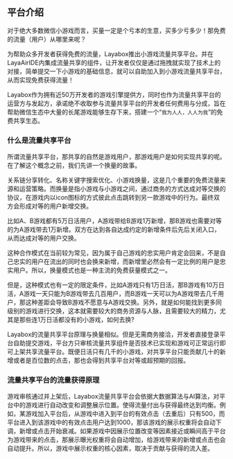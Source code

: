 ## 平台介绍

​	对于绝大多数微信小游戏而言，买量一定是个亏本的生意，买多少亏多少！那免费的流量（用户）从哪里来呢？	

​	为帮助众多开发者获得免费的流量，Layabox推出小游戏流量共享平台。并在LayaAirIDE内集成流量共享的组件，让开发者仅仅是通过拖拽就实现了技术上的对接，简单提交一下小游戏的基础信息，就可以自助加入到小游戏流量共享平台，从而实现免费获得流量！

​	Layabox作为拥有近50万开发者的游戏引擎提供方，同时也作为流量共享平台的运营方与发起方，承诺绝不收取参与流量共享平台的开发者任何费用与分成，旨在帮助微信生态中大量的长尾游戏能够生存下来，搭建一个“`我为人人，人人为我`”的免费共享生态。

### 什么是流量共享平台

​	所谓流量共享平台，那共享的自然是游戏用户，那游戏用户是如何实现共享的呢。在了解这个概念之前，我们先讲一个换量的故事。

​	关系链分享转化、名称关键字搜索优化、小游戏换量，这是几个重要的免费流量来源和运营策略。而换量是指小游戏与小游戏之间，通过商务的方式达成对等交换的协议，在游戏内以icon图标的方式彼此点击跳转到另一款游戏中的行为。最终双方会形成对等的用户新增交换。

​	比如A、B游戏都有5万日活用户，A游戏带给B游戏1万新增，那B游戏也需要对等的为A游戏带去1万新增。双方在达到各自达成约定的新增条件后先后关闭入口，从而达成对等的用户交换。

​	这种合作模式在当前较为常见，因为属于自己游戏的忠实用户肯定会回来，不是自己忠实的用户在流出的同时也会换来新增，而新增里必然会有一定比例的用户是忠实用户。所以，换量模式也是一种主流的免费获量模式之一。

​	但是，这种模式也有一定的限定条件，比如A游戏只有1万日活，那B游戏有10万日活，A游戏一天只能为B游戏带去几百用户，而B游戏一天可以为A游戏带去几千用户，那这种差距会导致B游戏不愿意与A游戏交换。另外，就是如何能找到更多同级别的游戏进行交换，这本就需要较大的商务资源与人脉，且需要较大的精力，尤其是那些连1万日活都没有的小游戏，如何去换?

​	Layabox的流量共享平台原理与换量相似。但是无需商务接洽，开发者直接登录平台自助提交游戏，平台方只审核流量共享组件是否技术已实现和游戏可正常运行即可上架共享流量平台。既便日活只有几千的小游戏，对共享平台只能贡献几十的新增或者是百位数的点击，那也会得到共享平台对等或超预期的回报。

### 流量共享平台的流量获得原理

​	游戏审核通过并上架后，Layabox流量共享平台会依据大数据算法与AI算法，对平台中的游戏进行自动改变和调整展示位置。使得流量付出与获得最终达到均衡。例如，某游戏加入平台后，从游戏中进入到平台的有效点击（去重后）只有500，而平台进入到该游戏中的有效点击用户达到1000，那该游戏的展示权重将会自动下调，新增或点击开始衰减。如果游戏中因展示位置改变等因素接近或瞬间高于平台为游戏带来的点击，那展示曝光权重将会自动增加，给游戏带来的新增或点击也会自动提升。所以，游戏中展示权重的核心因素，取决于贡献与获得的流入差。